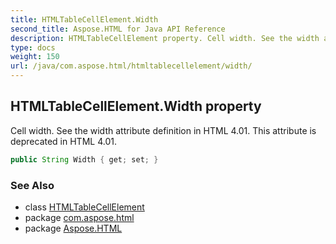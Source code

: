 ```yaml
---
title: HTMLTableCellElement.Width
second_title: Aspose.HTML for Java API Reference
description: HTMLTableCellElement property. Cell width. See the width attribute definition in HTML 4.01. This attribute is deprecated in HTML 4.01
type: docs
weight: 150
url: /java/com.aspose.html/htmltablecellelement/width/
---
```

## HTMLTableCellElement.Width property

Cell width. See the width attribute definition in HTML 4.01. This attribute is deprecated in HTML 4.01.

```java
public String Width { get; set; }
```

### See Also

* class [HTMLTableCellElement](../)
* package [com.aspose.html](../../../com.aspose.html/)
* package [Aspose.HTML](../../../)
